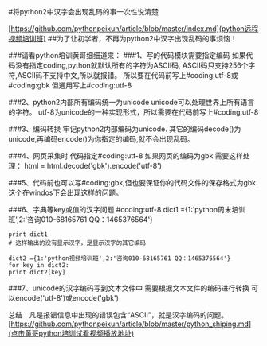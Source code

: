 #将python2中汉字会出现乱码的事一次性说清楚
	[https://github.com/pythonpeixun/article/blob/master/index.md](python远程视频培训班)
##为了让初学者，不再为python2中汉字出现乱码的事烦恼！

###请看python培训黄哥细细道来：
###1、写的代码模块需要指定编码
	如果代码没有指定coding,python就默认所有的字符为ASCII码,
	ASCII码只支持256个字符,ASCII码不支持中文,所以就报错。
	所以要在代码前写上#coding:utf-8或#coding:gbk
	但通用写上#coding:utf-8

###2、python2内部所有编码统一为unicode
	unicode可以处理世界上所有语言的字符。
	utf-8为unicode的一种实现形式，所以需要在代码前写上#coding:utf-8

###3、编码转换
	牢记python2内部编码为unicode.
	其它的编码decode()为unicode,再编码encode()为你指定的编码,就不会出现乱码。

###4、网页采集时
	代码指定#coding:utf-8
	如果网页的编码为gbk
	需要这样处理：
	html = html.decode('gbk').encode('utf-8')

###5、代码前也可以写#coding:gbk,但也要保证你的代码文件的保存格式为gbk.这个在windos下会出现这样的问题。

###6、字典等key或值的汉字问题
	#coding:utf-8
	dict1 ={1:'python周末培训班',2:'咨询010-68165761 QQ：1465376564'}

	print dict1
	# 这样输出的没有显示汉字，是显示汉字的其它编码

	dict2 ={1:'python视频培训班',2:'咨询010-68165761 QQ：1465376564'}
	for key in dict2:
	print dict2[key]

###7、unicode的汉字编码写到文本文件中
	需要根据文本文件的编码进行转换
	可以encode('utf-8')或encode('gbk')

总结：凡是报错信息中出现的错误包含“ASCII”，就是汉字编码的问题。
[https://github.com/pythonpeixun/article/blob/master/python_shiping.md](点击黄哥python培训试看视频播放地址)